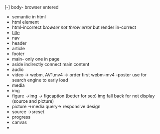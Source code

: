 [-] body- browser entered                                                                              
- semantic in html
- <meta> html element <br>
- html-incorrect *browser not throw error* but render in-correct
- [title](https://www.codepen.com)
- nav
- header
- article
- footer
- main- only one in page
- aside indirectly connect main content
- audio
- video -> webm, AV1,mv4 -> order first webm-mv4 -poster use for search engine to early load
- media
- img
- figure ->img -> figcaption (better for seo) img fall back for not display (source and picture)
- picture ->media query-> responsive design
- source ->srcset
- progress
- canvas
- 
